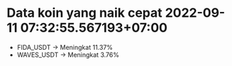 # Data koin yang naik cepat 2022-09-11 07:32:55.567193+07:00

* FIDA_USDT -> Meningkat 11.37%
* WAVES_USDT -> Meningkat 3.76%
